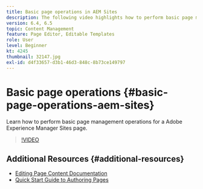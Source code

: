 ```yaml
---
title: Basic page operations in AEM Sites
description: The following video highlights how to perform basic page management operations for a Adobe Experience Manager Sites page.
version: 6.4, 6.5
topic: Content Management
feature: Page Editor, Editable Templates
role: User
level: Beginner
kt: 4245
thumbnail: 32147.jpg
exl-id: d4f33657-d3b1-46d3-848c-8b73ce149797
---
```

# Basic page operations {#basic-page-operations-aem-sites}

Learn how to perform basic page management operations for a Adobe Experience Manager Sites page.

>[!VIDEO](https://video.tv.adobe.com/v/32147?quality=12&learn=on)


## Additional Resources {#additional-resources}

* [Editing Page Content Documentation](https://experienceleague.adobe.com/docs/experience-manager-65/authoring/authoring/editing-content.html)
* [Quick Start Guide to Authoring Pages](https://experienceleague.adobe.com/docs/experience-manager-cloud-service/sites/authoring/getting-started/quick-start.html)
